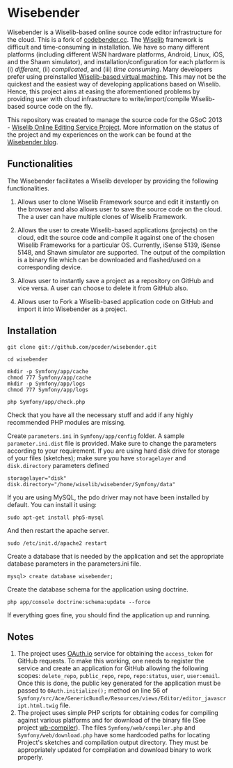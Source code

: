 Wisebender
==========

Wisebender is a Wiselib-based online source code editor infrastructure for the cloud. This is a fork of [codebender.cc](http://codebender.cc). The [Wiselib](http://www.wiselib.org) framework is difficult and time-consuming in installation. We have so many different platforms (including different WSN hardware platforms, Android, Linux, iOS, and the Shawn simulator), and installation/configuration for each platform is (i) _different_, (ii) _complicated_, and (iii) _time consuming_. Many developers prefer using preinstalled [Wiselib-based virtual machine](http://www.ibr.cs.tu-bs.de/alg/wisebed/). This may not be the quickest and the easiest way of developing applications based on Wiselib. Hence, this project aims at easing the aforementioned problems by providing user with cloud infrastructure to write/import/compile Wiselib-based source code on the fly.

This repository was created to manage the source code for the GSoC 2013 - [Wiselib Online Editing Service Project](https://google-melange.appspot.com/gsoc/project/google/gsoc2013/m_ravi/6001). More information on the status of the project and my experiences on the work can be found at the [Wisebender blog](http://wisebender.wordpress.com).


Functionalities
---------------

The Wisebender facilitates a Wiselib developer by providing the following functionalities.

1. Allows user to clone Wiselib Framework source and edit it instantly on the browser and also allows user to save the source code on the cloud. The a user can have multiple clones of Wiselib Framework.

2. Allows the user to create Wiselib-based applications (projects) on the cloud, edit the source code and compile it against one of the chosen Wiselib Frameworks for a particular OS. Currently, iSense 5139, iSense 5148, and Shawn simulator are supported. The output of the compilation is a binary file which can be downloaded and flashed/used on a corresponding device.

3. Allows user to instantly save a project as a repository on GitHub and vice versa. A user can choose to delete it from GitHub also. 
 
4. Allows user to Fork a Wiselib-based application code on GitHub and import it into Wisebender as a project.


Installation
------------

	git clone git://github.com/pcoder/wisebender.git

	cd wisebender

	mkdir -p Symfony/app/cache
	chmod 777 Symfony/app/cache
	mkdir -p Symfony/app/logs
	chmod 777 Symfony/app/logs
	
	php Symfony/app/check.php

Check that you have all the necessary stuff and add if any highly recommended PHP modules are missing.

Create `parameters.ini` in `Symfony/app/config` folder. A sample `parameter.ini.dist` file is provided. Make sure to change the parameters according to your requirement. If you are using hard disk drive for storage of your files (sketches); make sure you have `storagelayer` and `disk.directory` parameters defined 
	
	storagelayer="disk"
	disk.directory="/home/wiselib/wisebender/Symfony/data"

If you are using MySQL, the pdo driver may not have been installed by default. You can install it using:

	sudo apt-get install php5-mysql

And then restart the apache server.
	
	sudo /etc/init.d/apache2 restart

Create a database that is needed by the application and set the appropriate database parameters in the parameters.ini file.

	mysql> create database wisebender;

Create the database schema for the application using doctrine.

	php app/console doctrine:schema:update --force

If everything goes fine, you should find the application up and running.

Notes
-----
1. The project uses [OAuth.io](https://oauth.io/) service for obtaining the `access_token` for GitHub requests. To make this working, one needs to register the service and create an application for GitHub allowing the following scopes: `delete_repo`, `public_repo`, `repo`, `repo:status`, `user`, `user:email`. Once this is done, the public key generated for the application must be passed to `OAuth.initialize();` method on line 56 of `Symfony/src/Ace/GenericBundle/Resources/views/Editor/editor_javascript.html.twig` file.
2. The project uses simple PHP scripts for obtaining codes for compiling against various platforms and for download of the binary file (See project [wb-compiler](https://github.com/pcoder/wb-compiler)). The files `Symfony/web/compiler.php` and `Symfony/web/download.php` have some hardcoded paths for locating Project's sketches and compilation output directory. They must be appropriately updated for compilation and download binary to work properly.
